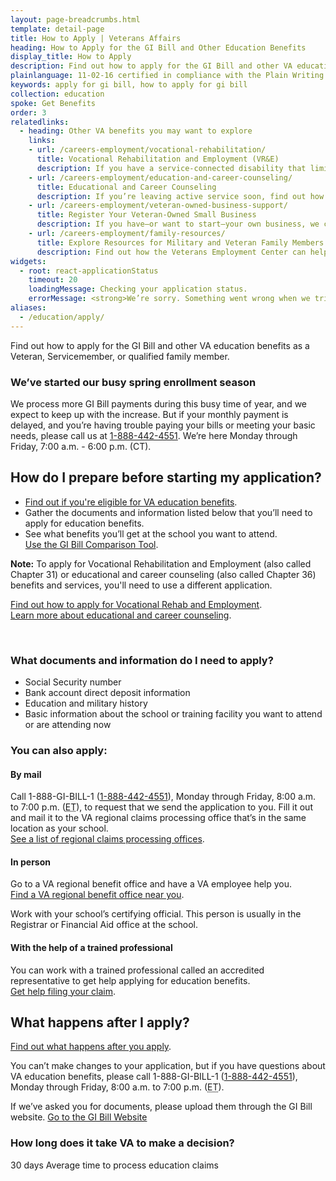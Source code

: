 ```yaml
---
layout: page-breadcrumbs.html
template: detail-page
title: How to Apply | Veterans Affairs
heading: How to Apply for the GI Bill and Other Education Benefits
display_title: How to Apply
description: Find out how to apply for the GI Bill and other VA education benefits as a Veteran, Servicemember, or qualified family member. You can apply online, by mail, in person, or with the help of a trained professional.
plainlanguage: 11-02-16 certified in compliance with the Plain Writing Act.
keywords: apply for gi bill, how to apply for gi bill
collection: education
spoke: Get Benefits
order: 3
relatedlinks:
  - heading: Other VA benefits you may want to explore
    links:
    - url: /careers-employment/vocational-rehabilitation/
      title: Vocational Rehabilitation and Employment (VR&E)
      description: If you have a service-connected disability that limits your ability to work or prevents you from working, find out if you can get VR&E benefits and services—like help exploring employment options and getting more training if required.
    - url: /careers-employment/education-and-career-counseling/
      title: Educational and Career Counseling
      description: If you’re leaving active service soon, find out how to get free educational and career counseling (also called Chapter 36).
    - url: /careers-employment/veteran-owned-business-support/
      title: Register Your Veteran-Owned Small Business
      description: If you have—or want to start—your own business, we can help. Register to do business with VA and get support for your Veteran-owned small business.
    - url: /careers-employment/family-resources/
      title: Explore Resources for Military and Veteran Family Members
      description: Find out how the Veterans Employment Center can help spouses and other family members access valuable career resources.
widgets:
  - root: react-applicationStatus
    timeout: 20
    loadingMessage: Checking your application status.
    errorMessage: <strong>We’re sorry. Something went wrong when we tried to load your saved application.</strong><br/>Please try refreshing your browser in a few minutes.
aliases:
  - /education/apply/
---
```

<div itemscope itemtype ="http://schema.org/HowTo">
<div class="va-introtext" itemprop="description">

Find out how to apply for the GI Bill and other VA education benefits as a Veteran, Servicemember, or qualified family member. 

</div>

<div aria-live="polite" role="alert" class="usa-alert usa-alert-info">
  <div class="usa-alert-body">
    <h3 class="usa-alert-heading">We’ve started our busy spring enrollment season</h3>
    <div class="usa-alert-text">
      We process more GI Bill payments during this busy time of year, and we expect to keep up with the increase. But if your monthly payment is delayed, and you’re having trouble paying your bills or meeting your basic needs, please call us at <a href="tel:+18884424551">1-888-442-4551</a>. We’re here Monday through Friday, 7:00 a.m. - 6:00 p.m. (CT).
    </div>
  </div>
</div>

<div itemprop="steps" itemscope itemtype ="http://schema.org/HowToSection">

<h2 itemprop="name">How do I prepare before starting my application?</h2>
<div itemprop="itemListElement">

- [Find out if you're eligible for VA education benefits](/education/eligibility/).
- Gather the documents and information listed below that you’ll need to apply for education benefits.
- See what benefits you’ll get at the school you want to attend.<br/> [Use the GI Bill Comparison Tool](/gi-bill-comparison-tool).

**Note:** To apply for Vocational Rehabilitation and Employment (also called Chapter 31) or educational and career counseling (also called Chapter 36) benefits and services, you'll need to use a different application.

[Find out how to apply for Vocational Rehab and Employment](/careers-employment/vocational-rehabilitation/how-to-apply/). <br>
[Learn more about educational and career counseling](/careers-employment/education-and-career-counseling/).

<div markdown="0"><br></div>

<div class="feature" markdown="1">

### What documents and information do I need to apply?

- Social Security number
- Bank account direct deposit information
- Education and military history
- Basic information about the school or training facility you want to attend or are attending now

</div>
</div>
</div>

<div id="react-applicationStatus" data-widget-type="education-app-status" class="static-page-widget"></div>

<div itemprop="steps" itemscope itemtype ="http://schema.org/HowToSection">

<h3 itemprop="name">You can also apply:</h3>
<div itemprop="itemListElement">

#### By mail
Call 1-888-GI-BILL-1 (<a href="tel:+18884424551">1-888-442-4551</a>), Monday through Friday, 8:00 a.m. to 7:00 p.m. (<abbr title="eastern time">ET</abbr>), to request that we send the application to you. Fill it out and mail it to the VA regional claims processing office that’s in the same location as your school.<br/>
[See a list of regional claims processing offices](https://www.benefits.va.gov/gibill/regional_processing.asp).

#### In person
Go to a VA regional benefit office and have a VA employee help you.<br/>
[Find a VA regional benefit office near you](/find-locations/?facilityType=benefits).

Work with your school’s certifying official. This person is usually in the Registrar or Financial Aid office at the school.

#### With the help of a trained professional
You can work with a trained professional called an accredited representative to get help applying for education benefits. <br/>
[Get help filing your claim](/disability/get-help-filing-claim/).

</div>
</div>

<div itemprop="steps" itemscope itemtype ="http://schema.org/HowToSection">

<h2 itemprop="name">What happens after I apply?</h2>
<div itemprop="itemListElement">

[Find out what happens after you apply](/education/after-you-apply/).

You can’t make changes to your application, but if you have questions about VA education benefits, please call 1-888-GI-BILL-1 (<a href="tel:+18884424551">1-888-442-4551</a>), Monday through Friday, 8:00 a.m. to 7:00 p.m. (<abbr title="eastern time">ET</abbr>).

If we’ve asked you for documents, please upload them through the GI Bill website.
<a class="usa-button-primary" href="https://gibill.custhelp.com/app/home">Go to the GI Bill Website</a>

</div>
</div>

<div itemprop="steps" itemscope itemtype ="http://schema.org/HowToSection">

<h3 itemprop="name">How long does it take VA to make a decision?</h3>
<div itemprop="itemListElement">

<div class="card information" markdown="0">
<span class="number">30 days</span>
<span class="description">Average time to process education claims</span>
</div>
</div>
</div>

</div>
<div markdown="0"><br></div>
